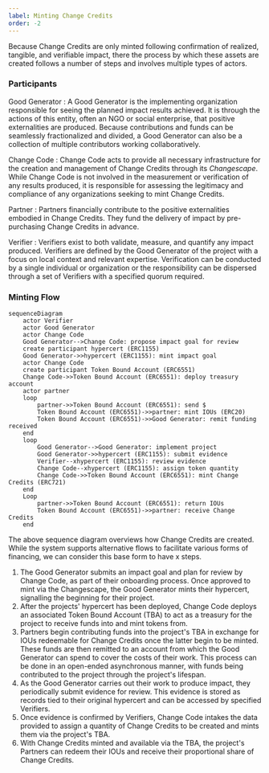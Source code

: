 ```yaml
---
label: Minting Change Credits
order: -2
---
```


Because Change Credits are only minted following confirmation of realized, tangible, and verifiable impact, there the process by which these assets are created follows a number of steps and involves multiple types of actors.

### Participants

Good Generator
:   A Good Generator is the implementing organization responsible for seeing the planned impact results achieved. It is through the actions of this entity, often an NGO or social enterprise, that positive externalities are produced. Because contributions and funds can be seamlessly fractionalized and divided, a Good Generator can also be a collection of multiple contributors working collaboratively.

Change Code
:   Change Code acts to provide all necessary infrastructure for the creation and management of Change Credits through its *Changescape*. While Change Code is not involved in the measurement or verification of any results produced, it is responsible for assessing the legitimacy and compliance of any organizations seeking to mint Change Credits.

Partner
:   Partners financially contribute to the positive externalities embodied in Change Credits. They fund the delivery of impact by pre-purchasing Change Credits in advance.

Verifier
:   Verifiers exist to both validate, measure, and quantify any impact produced. Verifiers are defined by the Good Generator of the project with a focus on local context and relevant expertise. Verification can be conducted by a single individual or organization or the responsibility can be dispersed through a set of Verifiers with a specified quorum required.

### Minting Flow

```mermaid
sequenceDiagram
    actor Verifier
    actor Good Generator
    actor Change Code
    Good Generator-->Change Code: propose impact goal for review
    create participant hypercert (ERC1155)
    Good Generator->>hypercert (ERC1155): mint impact goal
    actor Change Code
    create participant Token Bound Account (ERC6551)
    Change Code->>Token Bound Account (ERC6551): deploy treasury account
    actor partner
    loop
        partner->>Token Bound Account (ERC6551): send $
        Token Bound Account (ERC6551)->>partner: mint IOUs (ERC20)
        Token Bound Account (ERC6551)->>Good Generator: remit funding received
    end
    loop
        Good Generator-->Good Generator: implement project
        Good Generator->>hypercert (ERC1155): submit evidence
        Verifier--xhypercert (ERC1155): review evidence
        Change Code--xhypercert (ERC1155): assign token quantity
        Change Code->>Token Bound Account (ERC6551): mint Change Credits (ERC721)
    end
    Loop
        partner->>Token Bound Account (ERC6551): return IOUs
        Token Bound Account (ERC6551)->>partner: receive Change Credits
    end
```

The above sequence diagram overviews how Change Credits are created. While the system supports alternative flows to facilitate various forms of financing, we can consider this base form to have x steps.

1. The Good Generator submits an impact goal and plan for review by Change Code, as part of their onboarding process. Once approved to mint via the Changescape, the Good Generator mints their hypercert, signalling the beginning for their project.
2. After the projects' hypercert has been deployed, Change Code deploys an associated Token Bound Account (TBA) to act as a treasury for the project to receive funds into and mint tokens from.
3. Partners begin contributing funds into the project's TBA in exchange for IOUs redeemable for Change Credits once the latter begin to be minted. These funds are then remitted to an account from which the Good Generator can spend to cover the costs of their work. This process can be done in an open-ended asynchronous manner, with funds being contributed to the project through the project's lifespan.
4. As the Good Generator carries out their work to produce impact, they periodically submit evidence for review. This evidence is stored as records tied to their original hypercert and can be accessed by specified Verifiers.
5. Once evidence is confirmed by Verifiers, Change Code intakes the data provided to assign a quantity of Change Credits to be created and mints them via the project's TBA.
6. With Change Credits minted and available via the TBA, the project's Partners can redeem their IOUs and receive their proportional share of Change Credits.